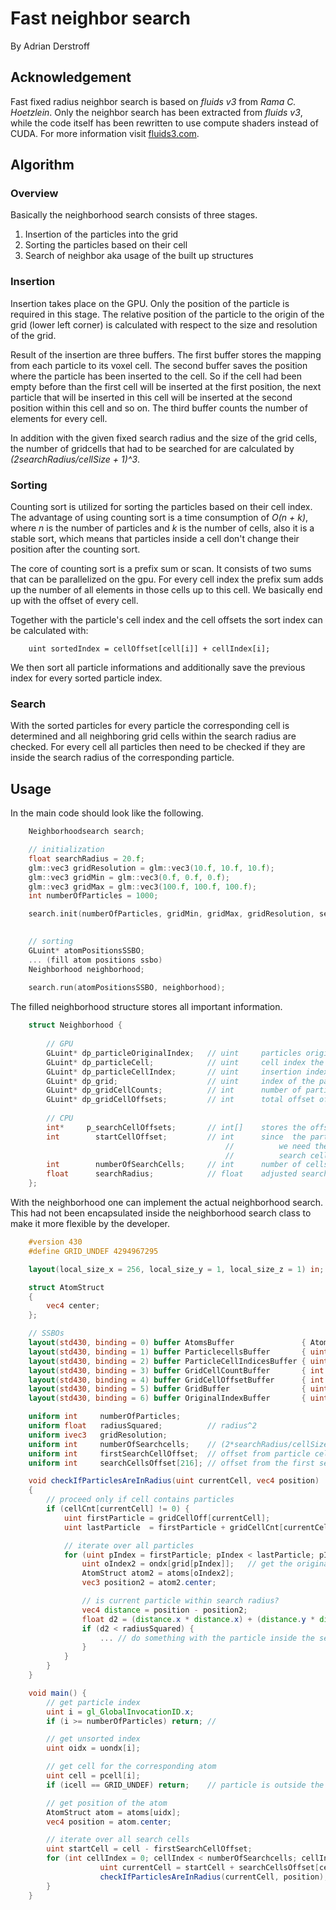 # Fast neighbor search
By Adrian Derstroff

## Acknowledgement
Fast fixed radius neighbor search is based on *fluids v3* from *Rama C. Hoetzlein*. 
Only the neighbor search has been extracted from *fluids v3*, while the code itself has been rewritten to use compute shaders instead of CUDA. For more information visit [fluids3.com](http://fluids3.com).

## Algorithm
### Overview
Basically the neighborhood search consists of three stages.
1. Insertion of the particles into the grid
2. Sorting the particles based on their cell
3. Search of neighbor aka usage of the built up structures

### Insertion
Insertion takes place on the GPU. Only the position of the particle is required in this stage. The relative position of the particle to the origin of the grid (lower left corner) is calculated with respect to the size and resolution of the grid.

Result of the insertion are three buffers. The first buffer stores the mapping from each particle to its voxel cell. The second buffer saves the position where the particle has been inserted to the cell. So if the cell had been empty before than the first cell will be inserted at the first position, the next particle that will be inserted in this cell will be inserted at the second position within this cell and so on. The third buffer counts the number of elements for every cell. 

In addition with the given fixed search radius and the size of the grid cells, the number of gridcells that had to be searched for are calculated by *(2searchRadius/cellSize + 1)^3*.

### Sorting
Counting sort is utilized for sorting the particles based on their cell index.
The advantage of using counting sort is a time consumption of *O(n + k)*, where *n* is the number of particles and *k* is the number of cells, also it is a stable sort, which means that particles inside a cell don't change their position after the counting sort.

The core of counting sort is a prefix sum or scan. It consists of two sums that can be parallelized on the gpu. For every cell index the prefix sum adds up the number of all elements in those cells up to this cell. We basically end up with the offset of every cell.

Together with the particle's cell index and the cell offsets the sort index can be calculated with:

```
    uint sortedIndex = cellOffset[cell[i]] + cellIndex[i];
```

We then sort all particle informations and additionally save the previous index for every sorted particle index.

### Search
With the sorted particles for every particle the corresponding cell is determined and all neighboring grid cells within the search radius are checked.
For every cell all particles then need to be checked if they are inside the search radius of the corresponding particle.

## Usage
In the main code should look like the following.

```C++
    Neighborhoodsearch search;

    // initialization
    float searchRadius = 20.f;
    glm::vec3 gridResolution = glm::vec3(10.f, 10.f, 10.f);
    glm::vec3 gridMin = glm::vec3(0.f, 0.f, 0.f);
    glm::vec3 gridMax = glm::vec3(100.f, 100.f, 100.f);
    int numberOfParticles = 1000;

    search.init(numberOfParticles, gridMin, gridMax, gridResolution, searchRadius);

    
    // sorting
    GLuint* atomPositionsSSBO;
    ... (fill atom positions ssbo)
    Neighborhood neighborhood;
 
    search.run(atomPositionsSSBO, neighborhood);
```

The filled neighborhood structure stores all important information.

```C++
    struct Neighborhood {
    
        // GPU
        GLuint* dp_particleOriginalIndex;   // uint     particles original index before the counting sort
        GLuint* dp_particleCell;            // uint     cell index the particle is in
        GLuint* dp_particleCellIndex;       // uint     insertion index of the particle inside the cell
        GLuint* dp_grid;                    // uint     index of the particle after sorting
        GLuint* dp_gridCellCounts;          // int      number of particles that are in the respective cell
        GLuint* dp_gridCellOffsets;         // int      total offset of the starting point of the respective cell
        
        // CPU
        int*     p_searchCellOffsets;       // int[]    stores the offsets for all cells that have to be searched
        int        startCellOffset;         // int      since  the particle is always in the center of the search cells
                                        		//          we need the offset of the cell with the lowest index within those
                                        		//          search cells
        int        numberOfSearchCells;     // int      number of cells within the search radius
        float      searchRadius;            // float    adjusted search radius
    };
```

With the neighborhood one can implement the actual neighborhood search. This had not been encapsulated inside the neighborhood search class to make it more flexible by the developer.

```GLSL
    #version 430
    #define GRID_UNDEF 4294967295

    layout(local_size_x = 256, local_size_y = 1, local_size_z = 1) in;

    struct AtomStruct
    {
        vec4 center;
    };

    // SSBOs
    layout(std430, binding = 0) buffer AtomsBuffer               { AtomStruct atoms[];};
    layout(std430, binding = 1) buffer ParticlecellsBuffer       { uint pcell[];      };
    layout(std430, binding = 2) buffer ParticleCellIndicesBuffer { uint gndx[];       };
    layout(std430, binding = 3) buffer GridCellCountBuffer       { int  gridCellCnt[];};
    layout(std430, binding = 4) buffer GridCellOffsetBuffer      { int  gridCellOff[];};
    layout(std430, binding = 5) buffer GridBuffer                { uint grid[];       };
    layout(std430, binding = 6) buffer OriginalIndexBuffer       { uint ondx[];       };

    uniform int     numberOfParticles;
    uniform float   radiusSquared;          // radius^2
    uniform ivec3   gridResolution;
    uniform int     numberOfSearchcells;    // (2*searchRadius/cellSize + 1)^3
    uniform int     firstSearchCellOffset;  // offset from particle cell to first search cell
    uniform int     searchCellsOffset[216]; // offset from the first search cell

    void checkIfParticlesAreInRadius(uint currentCell, vec4 position)
    {
        // proceed only if cell contains particles
        if (cellCnt[currentCell] != 0) {
            uint firstParticle = gridCellOff[currentCell];
            uint lastParticle  = firstParticle + gridCellCnt[currentCell];

            // iterate over all particles
            for (uint pIndex = firstParticle; pIndex < lastParticle; pIndex++) {
                uint oIndex2 = ondx[grid[pIndex]];   // get the original index for the current particle
                AtomStruct atom2 = atoms[oIndex2];
                vec3 position2 = atom2.center;

                // is current particle within search radius?
                vec4 distance = position - position2;
                float d2 = (distance.x * distance.x) + (distance.y * distance.y) + (distance.z * distance.z);
                if (d2 < radiusSquared) {
                    ... // do something with the particle inside the search radius
                }
            }
        }
    }

    void main() {
        // get particle index
        uint i = gl_GlobalInvocationID.x;
        if (i >= numberOfParticles) return; // 

        // get unsorted index
        uint oidx = uondx[i];

        // get cell for the corresponding atom
        uint cell = pcell[i];
        if (icell == GRID_UNDEF) return;    // particle is outside the grid

        // get position of the atom
        AtomStruct atom = atoms[uidx];
        vec4 position = atom.center;

        // iterate over all search cells
        uint startCell = cell - firstSearchCellOffset;
        for (int cellIndex = 0; cellIndex < numberOfSearchcells; cellIndex++) {
					uint currentCell = startCell + searchCellsOffset[cellIndex];
					checkIfParticlesAreInRadius(currentCell, position);
        }
    }
```
